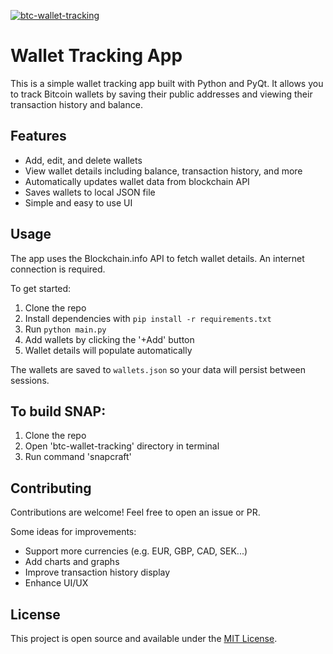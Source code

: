 [![btc-wallet-tracking](https://snapcraft.io/btc-wallet-tracking/badge.svg)](https://snapcraft.io/btc-wallet-tracking)

# Wallet Tracking App

This is a simple wallet tracking app built with Python and PyQt. It allows you to track Bitcoin wallets by saving their public addresses and viewing their transaction history and balance.

## Features

- Add, edit, and delete wallets
- View wallet details including balance, transaction history, and more
- Automatically updates wallet data from blockchain API
- Saves wallets to local JSON file
- Simple and easy to use UI

## Usage

The app uses the Blockchain.info API to fetch wallet details. An internet connection is required.

To get started:

1. Clone the repo
2. Install dependencies with `pip install -r requirements.txt` 
3. Run `python main.py`
4. Add wallets by clicking the '+Add' button
5. Wallet details will populate automatically 

The wallets are saved to `wallets.json` so your data will persist between sessions.

## To build SNAP:

1. Clone the repo
2. Open 'btc-wallet-tracking' directory in terminal
3. Run command 'snapcraft'

## Contributing

Contributions are welcome! Feel free to open an issue or PR.

Some ideas for improvements:

- Support more currencies (e.g. EUR, GBP, CAD, SEK...)
- Add charts and graphs
- Improve transaction history display
- Enhance UI/UX

## License

This project is open source and available under the [MIT License](LICENSE).
